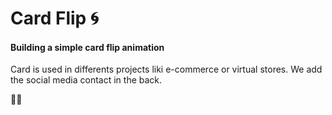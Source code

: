 # Card Flip 🌀

#### Building a simple card flip animation

Card is used in differents projects liki e-commerce or virtual stores. We add the social media contact in the back.

💈🧴

